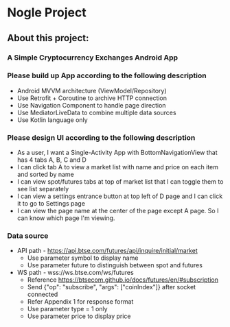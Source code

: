 # Nogle Project

## About this project:

### A Simple Cryptocurrency Exchanges Android App

### Please build up App according to the following description

* Android MVVM architecture (ViewModel/Repository)
* Use Retrofit + Coroutine to archive HTTP connection
* Use Navigation Component to handle page direction
* Use MediatorLiveData to combine multiple data sources
* Use Kotlin language only

### Please design UI according to the following description

* As a user, I want a Single-Activity App with BottomNavigationView that has 4 tabs A, B, C and D
* I can click tab A to view a market list with name and price on each item and sorted by name
* I can view spot/futures tabs at top of market list that I can toggle them to see list separately
* I can view a settings entrance button at top left of D page and I can click it to go to Settings page
* I can view the page name at the center of the page except A page. So I can know which page I'm viewing.

### Data source

* API path - https://api.btse.com/futures/api/inquire/initial/market
  * Use parameter symbol to display name
  * Use parameter future to distinguish between spot and futures
* WS path - wss://ws.btse.com/ws/futures
  * Reference https://btsecom.github.io/docs/futures/en/#subscription
  * Send {"op": "subscribe", "args": ["coinIndex"]} after socket connected
  * Refer Appendix 1 for response format
  * Use parameter type = 1 only
  * Use parameter price to display price
